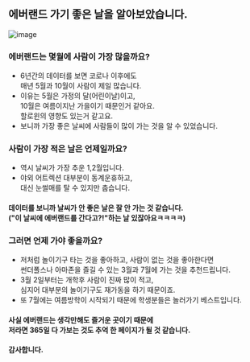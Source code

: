 ## 에버랜드 가기 좋은 날을 알아보았습니다.
![image](https://github.com/minseok06/EV/assets/121544294/b5b165ff-7bd5-4a46-af95-6ec76ac90ea0)
### 에버랜드는 몇월에 사람이 가장 많을까요?
- 6년간의 데이터를 보면 코로나 이후에도<br>매년 5월과 10월이 사람이 제일 많습니다.
- 이유는 5월은 가정의 달(어린이날)이고, <br>10월은 여름이지난 가을이기 때문인거 같아요.<br>할로윈의 영향도 있는거 같고요.
- 보니까 가장 좋은 날씨에 사람들이 많이 가는 것을 알 수 있었습니다.
### 사람이 가장 적은 날은 언제일까요?
- 역시 날씨가 가장 추운 1,2월입니다.
- 야외 어트렉션 대부분이 동계운휴하고,
<br>대신 눈썰매를 탈 수 있지만 춥습니다.<br>
#### 데이터를 보니까 날씨가 안 좋은 날은 잘 안 가는 것 같습니다.<br>("이 날씨에 에버랜드를 간다고?!"하는 날 있잖아요ㅋㅋㅋㅋ)
### 그러면 언제 가야 좋을까요?
- 저처럼 놀이기구 타는 것을 좋아하고, 사람이 없는 것을 좋아한다면<br>썬더폴스나 아마존을 즐길 수 있는 3월과 7월에 가는 것을 추천드립니다.
- 3월 2일부터는 개학후 사람이 진짜 많이 적고, <br>심지어 대부분의 놀이기구도 재가동을 하기 때문이죠.
- 또 7월에는 여름방학이 시작되기 때문에 학생분들은 놀러가기 베스트입니다.

#### 사실 에버랜드는 생각만해도 즐거운 곳이기 때문에<br>저라면 365일 다 가보는 것도 추억 한 페이지가 될 것 같습니다.
#### 감사합니다.
